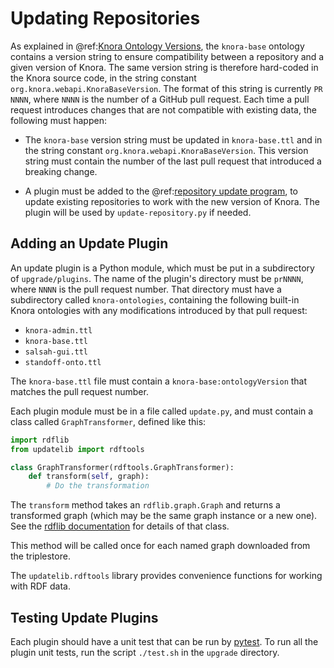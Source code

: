 <!---
Copyright © 2015-2019 the contributors (see Contributors.md).

This file is part of Knora.

Knora is free software: you can redistribute it and/or modify
it under the terms of the GNU Affero General Public License as published
by the Free Software Foundation, either version 3 of the License, or
(at your option) any later version.

Knora is distributed in the hope that it will be useful,
but WITHOUT ANY WARRANTY; without even the implied warranty of
MERCHANTABILITY or FITNESS FOR A PARTICULAR PURPOSE.  See the
GNU Affero General Public License for more details.

You should have received a copy of the GNU Affero General Public
License along with Knora.  If not, see <http://www.gnu.org/licenses/>.
-->

# Updating Repositories

As explained in
@ref:[Knora Ontology Versions](../../02-knora-ontologies/knora-base.md#knora-ontology-versions),
the `knora-base` ontology contains a version string to ensure compatibility
between a repository and a given version of Knora. The same version string
is therefore hard-coded in the Knora source code, in the string constant
`org.knora.webapi.KnoraBaseVersion`. The format of this string is currently
`PR NNNN`, where `NNNN` is the number of a GitHub pull request. Each time
a pull request introduces changes that are not compatible with existing data,
the following must happen:

- The `knora-base` version string must be updated in `knora-base.ttl` and
  in the string constant `org.knora.webapi.KnoraBaseVersion`. This version
  string must contain the number of the last pull request that introduced
  a breaking change.
  
- A plugin must be added to the
  @ref:[repository update program](../../04-publishing-deployment/updates.md), to update
  existing repositories to work with the new version of Knora. The plugin will
  be used by `update-repository.py` if needed.

## Adding an Update Plugin

An update plugin is a Python module, which must be put in a subdirectory
of `upgrade/plugins`. The name of the plugin's directory must be `prNNNN`, where
`NNNN` is the pull request number. That directory must have a subdirectory called
`knora-ontologies`, containing the following built-in Knora ontologies with any
modifications introduced by that pull request:

- `knora-admin.ttl`
- `knora-base.ttl`
- `salsah-gui.ttl`
- `standoff-onto.ttl`

The `knora-base.ttl` file must contain a `knora-base:ontologyVersion` that
matches the pull request number.

Each plugin module must be in a file called `update.py`, and must contain
a class called `GraphTransformer`, defined like this:

```python
import rdflib
from updatelib import rdftools

class GraphTransformer(rdftools.GraphTransformer):
    def transform(self, graph):
        # Do the transformation
```

The `transform` method takes an `rdflib.graph.Graph` and returns a transformed
graph (which may be the same graph instance or a new one). See the
[rdflib documentation](https://rdflib.readthedocs.io/en/stable/index.html)
for details of that class.

This method will be called once for each named graph downloaded from the
triplestore.

The `updatelib.rdftools` library provides convenience functions for working
with RDF data.

## Testing Update Plugins

Each plugin should have a unit test that can be run by
[pytest](https://docs.pytest.org/en/latest/index.html). To run all the
plugin unit tests, run the script `./test.sh` in the `upgrade` directory.
